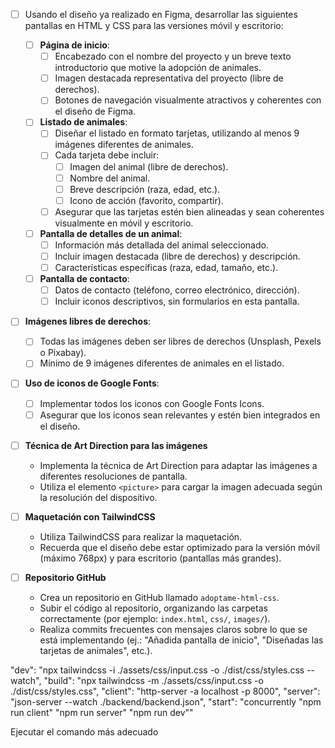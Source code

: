 - [ ] Usando el diseño ya realizado en Figma, desarrollar las siguientes pantallas en HTML y CSS para las versiones móvil y escritorio:

  - [ ] **Página de inicio**:
    - [ ] Encabezado con el nombre del proyecto y un breve texto introductorio que motive la adopción de animales.
    - [ ] Imagen destacada representativa del proyecto (libre de derechos).
    - [ ] Botones de navegación visualmente atractivos y coherentes con el diseño de Figma.

  - [ ] **Listado de animales**:
    - [ ] Diseñar el listado en formato tarjetas, utilizando al menos 9 imágenes diferentes de animales.
    - [ ] Cada tarjeta debe incluir:
      - [ ] Imagen del animal (libre de derechos).
      - [ ] Nombre del animal.
      - [ ] Breve descripción (raza, edad, etc.).
      - [ ] Icono de acción (favorito, compartir).
    - [ ] Asegurar que las tarjetas estén bien alineadas y sean coherentes visualmente en móvil y escritorio.

  - [ ] **Pantalla de detalles de un animal**:
    - [ ] Información más detallada del animal seleccionado.
    - [ ] Incluir imagen destacada (libre de derechos) y descripción.
    - [ ] Características específicas (raza, edad, tamaño, etc.).

  - [ ] **Pantalla de contacto**:
    - [ ] Datos de contacto (teléfono, correo electrónico, dirección).
    - [ ] Incluir iconos descriptivos, sin formularios en esta pantalla.

- [ ] **Imágenes libres de derechos**:
  - [ ] Todas las imágenes deben ser libres de derechos (Unsplash, Pexels o Pixabay).
  - [ ] Mínimo de 9 imágenes diferentes de animales en el listado.

- [ ] **Uso de iconos de Google Fonts**:
  - [ ] Implementar todos los iconos con Google Fonts Icons.
  - [ ] Asegurar que los iconos sean relevantes y estén bien integrados en el diseño.

- [ ] **Técnica de Art Direction para las imágenes**  
  - Implementa la técnica de Art Direction para adaptar las imágenes a diferentes resoluciones de pantalla.  
  - Utiliza el elemento `<picture>` para cargar la imagen adecuada según la resolución del dispositivo.  

- [ ] **Maquetación con TailwindCSS**  
  - Utiliza TailwindCSS para realizar la maquetación.  
  - Recuerda que el diseño debe estar optimizado para la versión móvil (máximo 768px) y para escritorio (pantallas más grandes).  

- [ ] **Repositorio GitHub**  
  - Crea un repositorio en GitHub llamado `adoptame-html-css`.  
  - Subir el código al repositorio, organizando las carpetas correctamente (por ejemplo: `index.html`, `css/`, `images/`).  
  - Realiza commits frecuentes con mensajes claros sobre lo que se está implementando (ej.: "Añadida pantalla de inicio", "Diseñadas las tarjetas de animales", etc.).  



"dev": "npx tailwindcss -i ./assets/css/input.css -o ./dist/css/styles.css --watch",
"build": "npx tailwindcss -m ./assets/css/input.css -o ./dist/css/styles.css",
"client": "http-server -a localhost -p 8000",
"server": "json-server --watch ./backend/backend.json",
"start": "concurrently \"npm run client\" \"npm run server\" \"npm run dev\""

Ejecutar el comando más adecuado
